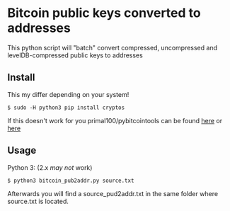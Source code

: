 # Bitcoin public keys converted to addresses

 This python script will "batch" convert compressed, uncompressed and levelDB-compressed public keys to addresses 

## Install

 This my differ depending on your system!
 
```
$ sudo -H python3 pip install cryptos
```
 If this doesn't work for you primal100/pybitcointools can be found [here](https://github.com/primal100/pybitcointools) or [here](https://github.com/beiex/pybitcointools)
 

## Usage

Python 3: (2.x *may not* work)

```
$ python3 bitcoin_pub2addr.py source.txt
```

 Afterwards you will find a source_pud2addr.txt in the same folder where source.txt is located.

